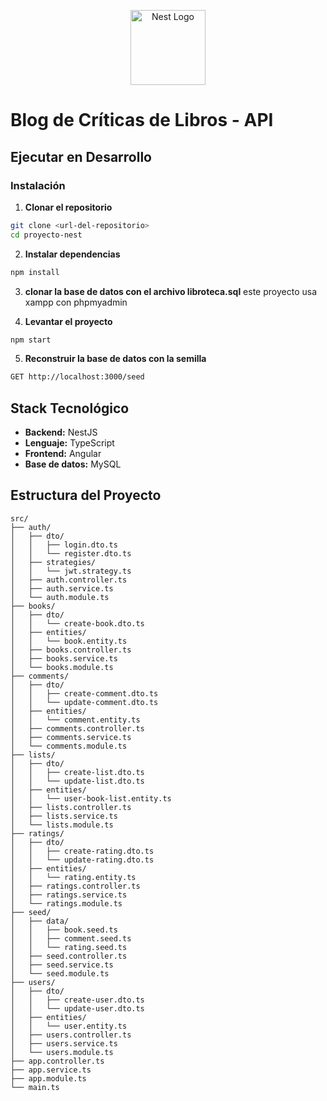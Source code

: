 <p align="center">
  <a href="http://nestjs.com/" target="blank"><img src="https://nestjs.com/img/logo-small.svg" width="120" alt="Nest Logo" /></a>
</p>

# Blog de Críticas de Libros - API

## Ejecutar en Desarrollo

### Instalación

1. **Clonar el repositorio**
```bash
git clone <url-del-repositorio>
cd proyecto-nest
```

2. **Instalar dependencias**
```bash
npm install
```

3. **clonar la base de datos con el archivo libroteca.sql**
este proyecto usa xampp con phpmyadmin

4. **Levantar el proyecto**
```bash
npm start
```

5. **Reconstruir la base de datos con la semilla**
```bash
GET http://localhost:3000/seed
```


## Stack Tecnológico

- **Backend:** NestJS
- **Lenguaje:** TypeScript
- **Frontend:** Angular
- **Base de datos:** MySQL

## Estructura del Proyecto

```
src/
├── auth/
│   ├── dto/
│   │   ├── login.dto.ts
│   │   └── register.dto.ts
│   ├── strategies/
│   │   └── jwt.strategy.ts
│   ├── auth.controller.ts
│   ├── auth.service.ts
│   └── auth.module.ts
├── books/
│   ├── dto/
│   │   └── create-book.dto.ts
│   ├── entities/
│   │   └── book.entity.ts
│   ├── books.controller.ts
│   ├── books.service.ts
│   └── books.module.ts
├── comments/
│   ├── dto/
│   │   ├── create-comment.dto.ts
│   │   └── update-comment.dto.ts
│   ├── entities/
│   │   └── comment.entity.ts
│   ├── comments.controller.ts
│   ├── comments.service.ts
│   └── comments.module.ts
├── lists/
│   ├── dto/
│   │   ├── create-list.dto.ts
│   │   └── update-list.dto.ts
│   ├── entities/
│   │   └── user-book-list.entity.ts
│   ├── lists.controller.ts
│   ├── lists.service.ts
│   └── lists.module.ts
├── ratings/
│   ├── dto/
│   │   ├── create-rating.dto.ts
│   │   └── update-rating.dto.ts
│   ├── entities/
│   │   └── rating.entity.ts
│   ├── ratings.controller.ts
│   ├── ratings.service.ts
│   └── ratings.module.ts
├── seed/
│   ├── data/
│   │   ├── book.seed.ts
│   │   ├── comment.seed.ts
│   │   └── rating.seed.ts
│   ├── seed.controller.ts
│   ├── seed.service.ts
│   └── seed.module.ts
├── users/
│   ├── dto/
│   │   ├── create-user.dto.ts
│   │   └── update-user.dto.ts
│   ├── entities/
│   │   └── user.entity.ts
│   ├── users.controller.ts
│   ├── users.service.ts
│   └── users.module.ts
├── app.controller.ts
├── app.service.ts
├── app.module.ts
└── main.ts
```